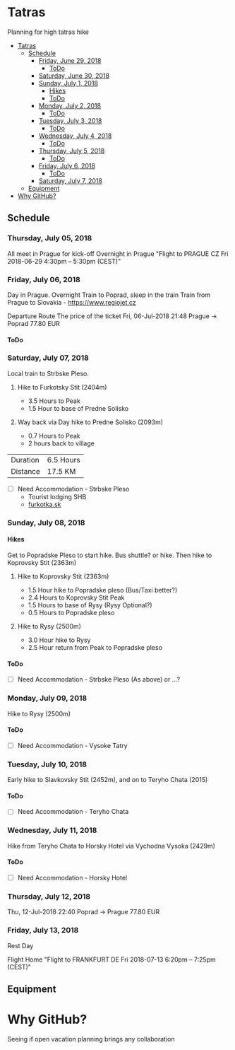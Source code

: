 # Tatras

Planning for high tatras hike

- [Tatras](#tatras)
  - [Schedule](#schedule)
    - [Friday, June 29, 2018](#friday--june-29--2018)
      - [ToDo](#todo)
    - [Saturday, June 30, 2018](#saturday--june-30--2018)
    - [Sunday, July 1, 2018](#sunday--july-1--2018)
      - [Hikes](#hikes)
      - [ToDo](#todo)
    - [Monday, July 2, 2018](#monday--july-2--2018)
      - [ToDo](#todo)
    - [Tuesday, July 3, 2018](#tuesday--july-3--2018)
      - [ToDo](#todo)
    - [Wednesday, July 4, 2018](#wednesday--july-4--2018)
      - [ToDo](#todo)
    - [Thursday, July 5, 2018](#thursday--july-5--2018)
      - [ToDo](#todo)
    - [Friday, July 6, 2018](#friday--july-6--2018)
      - [ToDo](#todo)
    - [Saturday, July 7, 2018](#saturday--july-7--2018)
  - [Equipment](#equipment)
- [Why GitHub?](#why-github)

## Schedule

### Thursday, July 05, 2018

All meet in Prague for kick-off
Overnight in Prague
"Flight to PRAGUE CZ Fri 2018-06-29 4:30pm – 5:30pm (CEST)"

### Friday, July 06, 2018

Day in Prague. 
Overnight Train to Poprad, sleep in the train
Train from Prague to Slovakia - https://www.regiojet.cz

Departure	Route	The price of the ticket
Fri, 06-Jul-2018 	21:48	Prague → Poprad	77.80 EUR


#### ToDo

### Saturday, July 07, 2018

Local train to Strbske Pleso.

1. Hike to Furkotsky Stit (2404m)
    - 3.5 Hours to Peak
    - 1.5 Hour to base of Predne Solisko 
  
1. Way back via Day hike to Predne Solisko (2093m)
    - 0.7 Hours to Peak
    - 2 hours back to village

|   |   |
|---|---|
| Duration | 6.5 Hours |
| Distance | 17.5 KM |

- [ ] Need Accommodation - Strbske Pleso
    - Tourist lodging SHB
    - [furkotka.sk](http://furkotka.sk/booking/?lang=en)


### Sunday, July 08, 2018


#### Hikes

Get to Popradske Pleso to start hike. Bus shuttle? or hike. 
Then hike to Koprovsky Stit (2363m)

1. Hike to Koprovsky Stit (2363m)
    - 1.5 Hour hike to Popradske pleso (Bus/Taxi better?)
    - 2.4 Hours to Koprovsky Stit Peak
    - 1.5 Hours to base of Rysy (Rysy Optional?)
    - 0.5 Hours to Popradske pleso

2. Hike to Rysy (2500m)
    - 3.0 Hour hike to Rysy
    - 2.5 Hour return from Peak to Popradske pleso 

#### ToDo

- [ ] Need Accommodation - Strbske Pleso (As above) or ...?

### Monday, July 09, 2018

Hike to Rysy (2500m)

#### ToDo

- [ ] Need Accommodation - Vysoke Tatry

### Tuesday, July 10, 2018

Early hike to Slavkovsky Stit (2452m), and on to Teryho Chata (2015)

#### ToDo

- [ ] Need Accommodation - Teryho Chata

### Wednesday, July 11, 2018

Hike from Teryho Chata to Horsky Hotel via Vychodna Vysoka (2429m)

#### ToDo

- [ ] Need Accommodation - Horsky Hotel

### Thursday, July 12, 2018

Thu, 12-Jul-2018 	22:40	Poprad → Prague	77.80 EUR

### Friday, July 13, 2018

Rest Day

Flight Home
"Flight to FRANKFURT DE Fri 2018-07-13 6:20pm – 7:25pm (CEST)"

## Equipment

# Why GitHub?

Seeing if open vacation planning brings any collaboration
